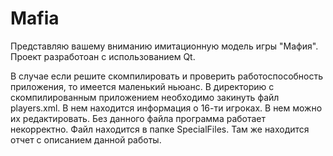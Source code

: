 # Mafia
Представляю вашему вниманию имитационную модель игры "Мафия". Проект разработоан с использованием Qt.

В случае если решите скомпилировать и проверить работоспособность приложения, то имеется маленький ньюанс. В директорию с скомпилированным приложением необходимо закинуть файл players.xml. В нем находится информация о 16-ти игроках. В нем можно их редактировать. Без данного файла программа работает некорректно. Файл находится в папке SpecialFiles. Там же находится отчет с описанием данной работы.
